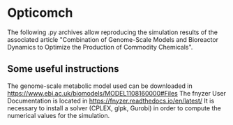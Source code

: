 # Opticomch
The following .py archives allow reproducing the simulation results of the 
associated article "Combination of Genome-Scale Models and Bioreactor Dynamics 
to Optimize the Production of Commodity Chemicals".

## Some useful instructions ##

The genome-scale metabolic model used can be downloaded in https://www.ebi.ac.uk/biomodels/MODEL1108160000#Files
The fnyzer User Documentation is located in https://fnyzer.readthedocs.io/en/latest/
It is necessary to install a solver (CPLEX, glpk, Gurobi) in order to compute the numerical values for the 
simulation.
